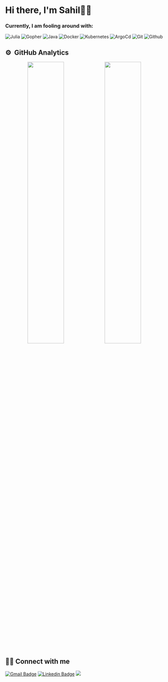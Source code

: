 # Hi there, I'm Sahil👋🏻

### Currently, I am fooling around with:

![Julia](https://slackmojis.com/emojis/14408-julialang/download)
![Gopher](https://slackmojis.com/emojis/291-golang/download)
![Java](https://slackmojis.com/emojis/232-java/download)
![Docker](https://slackmojis.com/emojis/397-docker/download)
![Kubernetes](https://slackmojis.com/emojis/1491-kubernetes/download)
![ArgoCd](https://slackmojis.com/emojis/38059-argo/download)
![Git](https://slackmojis.com/emojis/341-git/download)
![Github](https://slackmojis.com/emojis/58276-github/download)
                                
## ⚙️ &nbsp;GitHub Analytics

<p align="center">
	
  <img width="48%" src="https://github-readme-stats.vercel.app/api?username=nsahil992&show_icons=true&theme=algolia&include_all_commits=true&count_private=true" />
  <img width="48%" src="https://github-readme-streak-stats.herokuapp.com/?user=nsahil992&theme=algolia&include_all_commits=true&count_private=true" />
</p>

## 🤝🏼 Connect with me
   [![Gmail Badge](https://img.shields.io/badge/-nsahil992@gmail.com-c14438?style=flat-square&logo=Gmail&logoColor=white&link=mailto:nsahil992@gmail.com)](mailto:nsahil992@gmail.com)
   [![Linkedin Badge](https://img.shields.io/badge/-nsahil992-blue?style=flat-square&logo=Linkedin&logoColor=white&link=https://www.linkedin.com/in/nsahil992/)](https://www.linkedin.com/in/nsahil992/)
   <a href="https://twitter.com/nsahil992" ><img src="https://img.shields.io/twitter/follow/nsahil992.svg?style=social" /> </a>







<!--
**nsahil992/nsahil992** is a ✨ _special_ ✨ repository because its `README.md` (this file) appears on your GitHub profile.

Here are some ideas to get you started:

- 🔭 I’m currently working on ...
- 🌱 I’m currently learning ...
- 👯 I’m looking to collaborate on ...
- 🤔 I’m looking for help with ...
- 💬 Ask me about ...
- 📫 How to reach me: ...
- 😄 Pronouns: ...
- ⚡ Fun fact: ...
-->
